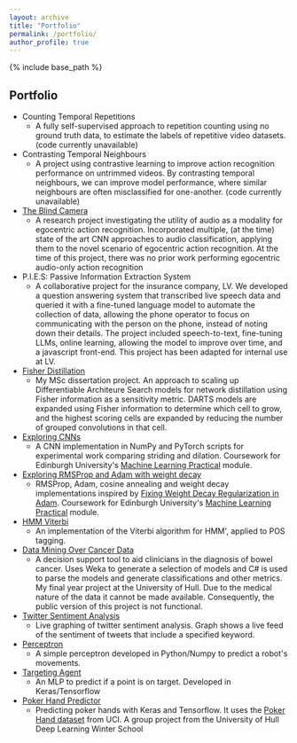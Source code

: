 ```yaml
---
layout: archive
title: "Portfolio"
permalink: /portfolio/
author_profile: true
---
```


{% include base_path %}

## Portfolio
- Counting Temporal Repetitions
  - A fully self-supervised approach to repetition counting using no ground truth data, to estimate the labels of repetitive video datasets. (code currently unavailable)
- Contrasting Temporal Neighbours
  - A project using contrastive learning to improve action recognition performance on untrimmed videos. By contrasting temporal neighbours, we can improve model performance, where similar neighbours are often misclassified for one-another. (code currently unavailable)
- [The Blind Camera](https://github.com/DWhettam/BlindCamera)
  - A research project investigating the utility of audio as a modality for egocentric action recognition. Incorporated multiple, (at the time) state of the art CNN approaches to audio classification, applying them to the novel scenario of egocentric action recognition. At the time of this project, there was no prior work performing egocentric audio-only action recognition
- P.I.E.S: Passive Information Extraction System
  - A collaborative project for the insurance company, LV. We developed a question answering system that transcribed live speech data and queried it with a fine-tuned language model to automate the collection of data, allowing the phone operator to focus on communicating with the person on the phone, instead of noting down their details. The project included speech-to-text, fine-tuning LLMs, online learning, allowing the model to improve over time, and a javascript front-end. This project has been adapted for internal use at LV.
- [Fisher Distillation](https://github.com/DWhettam/FisherDistillation)
  - My MSc dissertation project. An approach to scaling up Differentiable Architeure Search models for network distillation using Fisher information as a sensitivity metric. DARTS models are expanded using Fisher information to determine which cell to grow, and the highest scoring cells are expanded by reducing the number of grouped convolutions in that cell.
- [Exploring CNNs](https://github.com/DWhettam/Exploring_Convolutional_Networks)
  - A CNN implementation in NumPy and PyTorch scripts for experimental work comparing striding and dilation. Coursework for Edinburgh University's [Machine Learning Practical](http://www.inf.ed.ac.uk/teaching/courses/mlp/index-2018.html) module.
- [Exploring RMSProp and Adam with weight decay](https://github.com/DWhettam/Exploring-RMSProp-and-Adam-with-weight-decay)
  - RMSProp, Adam, cosine annealing and weight decay implementations inspired by [Fixing Weight Decay Regularization in Adam](https://arxiv.org/abs/1711.05101). Coursework for Edinburgh University's [Machine Learning Practical](http://www.inf.ed.ac.uk/teaching/courses/mlp/index-2018.html) module.
- [HMM Viterbi](https://github.com/DWhettam/HMM_Viterbi)
  - An implementation of the Viterbi algorithm for HMM', applied to POS tagging.
- [Data Mining Over Cancer Data](https://github.com/DWhettam/Data-Mining-Over-Cancer-Data)
  - A decision support tool to aid clinicians in the diagnosis of bowel cancer. Uses Weka to generate a selection of models and C# is used to parse the models and generate classifications and other metrics. My final year project at the University of Hull. Due to the medical nature of the data it cannot be made available. Consequently, the public version of this project is not functional.
- [Twitter Sentiment Analysis](https://github.com/DWhettam/Twitter_Sentiment_Analysis)
  - Live graphing of twitter sentiment analysis. Graph shows a live feed of the sentiment of tweets that include a specified keyword.
- [Perceptron](https://github.com/DWhettam/Perceptron)
  - A simple perceptron developed in Python/Numpy to predict a robot's movements.
- [Targeting Agent](https://github.com/DWhettam/Targeting-Agent)
  - An MLP to predict if a point is on target. Developed in Keras/Tensorflow
- [Poker Hand Predictor](https://github.com/DWhettam/Poker-Hand-Predictor)
  - Predicting poker hands with Keras and Tensorflow. It uses the [Poker Hand dataset](https://archive.ics.uci.edu/ml/datasets/Poker+Hand) from UCI. A group project from the University of Hull Deep Learning Winter School
